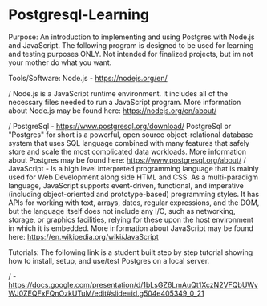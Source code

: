 # Postgresql-Learning
Purpose:
	An introduction to implementing and using Postgres with Node.js and JavaScript. The following program is designed to be used for learning and testing purposes ONLY. Not intended for finalized projects, but im not your mother do what you want. 

Tools/Software:
	Node.js - https://nodejs.org/en/ 

/
		Node.js is a JavaScript runtime environment. It includes all of the necessary files needed to run a JavaScript program. More information about Node.js may be found here: https://nodejs.org/en/about/ 

/
	PostgreSql - https://www.postgresql.org/download/ 
		PostgreSql or "Postgres" for short is a powerful, open source object-relational database system that uses SQL language combined with many 
		features that safely store and scale the most complicated data workloads. More information about Postgres may be found here: https://www.postgresql.org/about/ 
/
	JavaScript - Is a high level interpreted programming language that is mainly used for Web Development along side HTML and CSS. 
		As a multi-paradigm language, JavaScript supports event-driven, functional, and imperative (including object-oriented and prototype-based) programming styles. It has APIs for working with text, arrays, dates, regular expressions, and the DOM, but the language itself does not include any I/O, such as networking, storage, or graphics facilities, relying for these upon the host environment in which it is embedded.
		More information about JavaScript may be found here: https://en.wikipedia.org/wiki/JavaScript 

Tutorials: 
	The following link is a student built step by step tutorial showing how to install, setup, and use/test Postgres on a local server. 

/	- https://docs.google.com/presentation/d/1bLsGZ6LmAuQt1XczN2VFQbUWvWJ0ZEQFxFQnOzkUTuM/edit#slide=id.g504e405349_0_21



